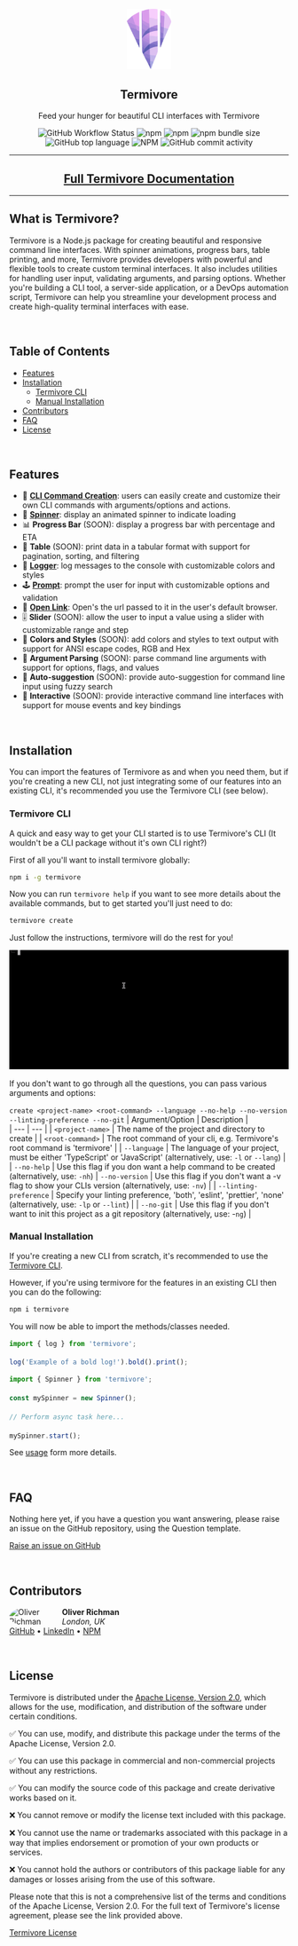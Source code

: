 <p align="center">
  <img width="80px" src="assets/termivore-logo.svg" alt="Termivore logo">
  <h2 style="font-weight: bold" align="center">Termivore</h2>
  <p align="center">Feed your hunger for beautiful CLI interfaces with Termivore</p>
</p>

<p align="center">
  <img src="https://img.shields.io/github/actions/workflow/status/oliver-richman/termivore/onPrToMaster.yml" alt="GitHub Workflow Status">
  <img src="https://img.shields.io/npm/v/termivore" alt="npm">
  <img src="https://img.shields.io/npm/dw/termivore" alt="npm">
  <img src="https://img.shields.io/bundlephobia/min/termivore" alt="npm bundle size">
  <img src="https://img.shields.io/github/languages/top/oliver-richman/termivore" alt="GitHub top language">
  <img src="https://img.shields.io/npm/l/termivore" alt="NPM">
  <img src="https://img.shields.io/github/commit-activity/w/oliver-richman/termivore" alt="GitHub commit activity">
</p>

---

<div align="center">
  <h2><a style="font-weight: bold;" href="https://oliver-richman.github.io/termivore-site/">Full Termivore Documentation</a></h2>
</div>

___

## **What is Termivore?**
Termivore is a Node.js package for creating beautiful and responsive command line interfaces. With spinner animations, progress bars, table printing, and more, Termivore provides developers with powerful and flexible tools to create custom terminal interfaces. It also includes utilities for handling user input, validating arguments, and parsing options. Whether you're building a CLI tool, a server-side application, or a DevOps automation script, Termivore can help you streamline your development process and create high-quality terminal interfaces with ease.

<br />

## **Table of Contents**

-   [Features](#features)
-   [Installation](#installation)
    -   [Termivore CLI](#termivore-cli)
    -   [Manual Installation](#manual-installation)
-   [Contributors](#contributors)
-   [FAQ](#faq)
-   [License](#license)


<br />

## **Features**

-   🚀 **[CLI Command Creation](#cli-command-creation)**: users can easily create and customize their own CLI commands with arguments/options and actions.
-   🎡 **[Spinner](#spinner)**: display an animated spinner to indicate loading
-   📊 **Progress Bar** (SOON): display a progress bar with percentage and ETA
-   📜 **Table** (SOON): print data in a tabular format with support for pagination, sorting, and filtering
-   📝 **[Logger](#logger)**: log messages to the console with customizable colors and styles
-   🕹️ **[Prompt](#prompt)**: prompt the user for input with customizable options and validation
-   🔗 **[Open Link](#open-link)**: Open's the url passed to it in the user's default browser.
-   🎚️ **Slider** (SOON): allow the user to input a value using a slider with customizable range and step
-   🌈 **Colors and Styles** (SOON): add colors and styles to text output with support for ANSI escape codes, RGB and Hex
-   🧐 **Argument Parsing** (SOON): parse command line arguments with support for options, flags, and values
-   🤖 **Auto-suggestion** (SOON): provide auto-suggestion for command line input using fuzzy search
-   🤝 **Interactive** (SOON): provide interactive command line interfaces with support for mouse events and key bindings


<br />

## **Installation**

You can import the features of Termivore as and when you need them, but if you're creating a new CLI, not just integrating some of our features into an existing CLI, it's recommended you use the Termivore CLI (see below).

### Termivore CLI
A quick and easy way to get your CLI started is to use Termivore's CLI (It wouldn't be a CLI package without it's own CLI right?)

First of all you'll want to install termivore globally:
```bash
npm i -g termivore
```

Now you can run `termivore help` if you want to see more details about the available commands, but to get started you'll just need to do:

```bash
termivore create
```
Just follow the instructions, termivore will do the rest for you!

![Example of the Termivore CLI](https://github.com/oliver-richman/termivore/blob/master/assets/termivore-cli-example.gif?raw=true)

If you don't want to go through all the questions, you can pass various arguments and options:

`create <project-name> <root-command> --language --no-help --no-version --linting-preference --no-git`
| Argument/Option | Description |   
| --- | --- |
| `<project-name>` | The name of the project and directory to create |
| `<root-command>` | The root command of your cli, e.g. Termivore's root command is 'termivore' |
| `--language` | The language of your project, must be either 'TypeScript' or 'JavaScript' (alternatively, use: `-l` or `--lang`) |
| `--no-help` | Use this flag if you don	 want a help command to be created (alternatively, use: `-nh`)
| `--no-version` | Use this flag if you don't want a -v flag to show your CLIs version (alternatively, use: `-nv`) |
| `--linting-preference` | Specify your linting preference, 'both', 'eslint', 'prettier', 'none' (alternatively, use: `-lp` or `--lint`) |
| `--no-git` | Use this flag if you don't want to init this project as a git repository (alternatively, use: -`ng`) |

### Manual Installation
If you're creating a new CLI from scratch, it's recommended to use the [Termivore CLI](#termivore-cli). 

However, if you're using termivore for the features in an existing CLI then you can do the following:

```bash
npm i termivore
```

You will now be able to import the methods/classes needed.

```typescript
import { log } from 'termivore';

log('Example of a bold log!').bold().print();
```

```typescript
import { Spinner } from 'termivore';

const mySpinner = new Spinner();

// Perform async task here...

mySpinner.start();
```

See [usage](#usage) form more details.

<br />

## **FAQ**

Nothing here yet, if you have a question you want answering, please raise an issue on the GitHub repository, using the Question template.

[Raise an issue on GitHub](https://github.com/oliver-richman/termivore/issues)

<br />

## **Contributors**

<div>
    <img src="https://avatars.githubusercontent.com/u/36195868?v=4" width="75px" alt="Oliver Richman" style="float:left; margin-right:20px; border-radius:50%;">
    <div>
        <h4 style="margin: 0;">Oliver Richman</h4>
        <p style="margin: 0;"><em>London, UK</em></p>
        <p style="margin-top:0"><a href="https://github.com/oliver-richman">GitHub</a> • <a href="https://www.linkedin.com/in/oliverrichman52">LinkedIn</a> • <a href="https://www.npmjs.com/~oliver-richman">NPM</a></p>
    </div>
</div>

<br />

## **License**
Termivore is distributed under the [Apache License, Version 2.0](https://www.apache.org/licenses/LICENSE-2.0), which allows for the use, modification, and distribution of the software under certain conditions.

✅ You can use, modify, and distribute this package under the terms of the Apache License, Version 2.0.

✅ You can use this package in commercial and non-commercial projects without any restrictions.

✅ You can modify the source code of this package and create derivative works based on it.

❌ You cannot remove or modify the license text included with this package.

❌ You cannot use the name or trademarks associated with this package in a way that implies endorsement or promotion of your own products or services.

❌ You cannot hold the authors or contributors of this package liable for any damages or losses arising from the use of this software.

Please note that this is not a comprehensive list of the terms and conditions of the Apache License, Version 2.0. For the full text of Termivore's license agreement, please see the link provided above.

[Termivore License](https://github.com/oliver-richman/termivore/blob/master/LICENSE)

<br />
